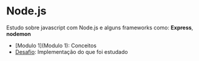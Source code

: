 # Node.js

Estudo sobre javascript com Node.js e alguns frameworks como: **Express**, **nodemon**

- [Modulo 1](Modulo 1): Conceitos
- [Desafio](Desafio): Implementação do que foi estudado

